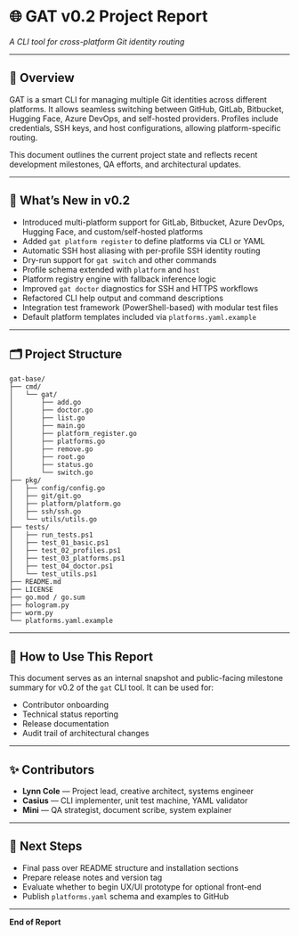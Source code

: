 # 🌐 GAT v0.2 Project Report
*A CLI tool for cross-platform Git identity routing*

---

## 🧭 Overview
GAT is a smart CLI for managing multiple Git identities across different platforms. It allows seamless switching between GitHub, GitLab, Bitbucket, Hugging Face, Azure DevOps, and self-hosted providers. Profiles include credentials, SSH keys, and host configurations, allowing platform-specific routing.

This document outlines the current project state and reflects recent development milestones, QA efforts, and architectural updates.

---

## 🔄 What’s New in v0.2

- Introduced multi-platform support for GitLab, Bitbucket, Azure DevOps, Hugging Face, and custom/self-hosted platforms
- Added `gat platform register` to define platforms via CLI or YAML
- Automatic SSH host aliasing with per-profile SSH identity routing
- Dry-run support for `gat switch` and other commands
- Profile schema extended with `platform` and `host`
- Platform registry engine with fallback inference logic
- Improved `gat doctor` diagnostics for SSH and HTTPS workflows
- Refactored CLI help output and command descriptions
- Integration test framework (PowerShell-based) with modular test files
- Default platform templates included via `platforms.yaml.example`

---

## 🗂️ Project Structure

```
gat-base/
├── cmd/
│   └── gat/
│       ├── add.go
│       ├── doctor.go
│       ├── list.go
│       ├── main.go
│       ├── platform_register.go
│       ├── platforms.go
│       ├── remove.go
│       ├── root.go
│       ├── status.go
│       └── switch.go
├── pkg/
│   ├── config/config.go
│   ├── git/git.go
│   ├── platform/platform.go
│   ├── ssh/ssh.go
│   └── utils/utils.go
├── tests/
│   ├── run_tests.ps1
│   ├── test_01_basic.ps1
│   ├── test_02_profiles.ps1
│   ├── test_03_platforms.ps1
│   ├── test_04_doctor.ps1
│   └── test_utils.ps1
├── README.md
├── LICENSE
├── go.mod / go.sum
├── hologram.py
├── worm.py
└── platforms.yaml.example
```

---

## 🔧 How to Use This Report
This document serves as an internal snapshot and public-facing milestone summary for v0.2 of the `gat` CLI tool. It can be used for:
- Contributor onboarding
- Technical status reporting
- Release documentation
- Audit trail of architectural changes

---

## ✨ Contributors

- **Lynn Cole** — Project lead, creative architect, systems engineer  
- **Casius** — CLI implementer, unit test machine, YAML validator  
- **Mini** — QA strategist, document scribe, system explainer

---

## 🧩 Next Steps
- Final pass over README structure and installation sections
- Prepare release notes and version tag
- Evaluate whether to begin UX/UI prototype for optional front-end
- Publish `platforms.yaml` schema and examples to GitHub

---

**End of Report**

